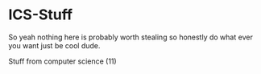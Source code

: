 ICS-Stuff
=========

So yeah nothing here is probably worth stealing so honestly do what ever you want just be cool dude.

Stuff from computer science (11)

